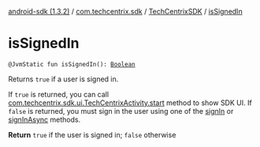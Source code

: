 [android-sdk (1.3.2)](../../index.md) / [com.techcentrix.sdk](../index.md) / [TechCentrixSDK](index.md) / [isSignedIn](./is-signed-in.md)

# isSignedIn

`@JvmStatic fun isSignedIn(): `[`Boolean`](https://kotlinlang.org/api/latest/jvm/stdlib/kotlin/-boolean/index.html)

Returns `true` if a user is signed in.

If `true` is returned, you can call [com.techcentrix.sdk.ui.TechCentrixActivity.start](../../com.techcentrix.sdk.ui/-tech-centrix-activity/start.md) method to show SDK UI.
If `false` is returned, you must sign in the user using one of the [signIn](sign-in.md) or [signInAsync](sign-in-async.md) methods.

**Return**
`true` if the user is signed in; `false` otherwise

